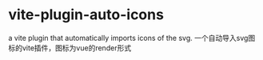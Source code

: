 # vite-plugin-auto-icons
a vite plugin that automatically imports icons of the svg.
一个自动导入svg图标的vite插件，图标为vue的render形式
